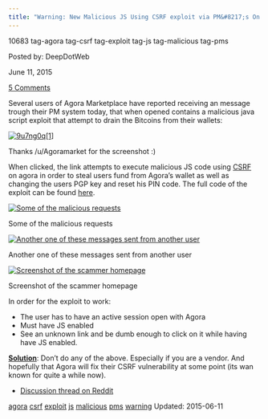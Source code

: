 ```yaml
---
title: "Warning: New Malicious JS Using CSRF exploit via PM&#8217;s On Agora"
---
```


10683  tag-agora tag-csrf tag-exploit tag-js tag-malicious tag-pms 

Posted by: DeepDotWeb 

<span>June 11, 2015</span>


<span><a href="/2015/06/11/warning-new-malicious-js-using-csrf-exploit-via-pms-on-agora/#comments">5 Comments</a></span>
</p>

<p>Several users of Agora Marketplace have reported receiving an message trough their PM system today, that when opened contains a malicious java script exploit that attempt to drain the Bitcoins from their wallets:</p>
<div id="attachment_10684" style="width: 723px" class="wp-caption aligncenter"><a href="/imgs/2015/06/9u7ng0q1.png"><img class="wp-image-10684 size-full" src="/imgs/2015/06/9u7ng0q1.png" alt="9u7ng0q[1]" width="713" height="350" srcset="/imgs/2015/06/9u7ng0q1.png 713w, /imgs/2015/06/9u7ng0q1-300x147.png 300w" sizes="(max-width: 713px) 100vw, 713px" /></a><p class="wp-caption-text">Thanks /u/Agoramarket for the screenshot :)</p></div>When clicked, the link attempts to execute malicious JS code using <a href="http://en.wikipedia.org/wiki/Cross-site_request_forgery">CSRF</a> on agora in order to steal users fund from Agora&#8217;s wallet as well as changing the users PGP key and reset his PIN code. The full code of the exploit can be found <a href="http://pastebin.com/WxQyS7zA">here</a>.</p>
<div id="attachment_10692" style="width: 941px" class="wp-caption aligncenter"><a href="/imgs/2015/06/requests.png"><img class="size-full wp-image-10692" src="/imgs/2015/06/requests.png" alt="Some of the malicious requests" width="931" height="379" srcset="/imgs/2015/06/requests.png 931w, /imgs/2015/06/requests-300x122.png 300w" sizes="(max-width: 931px) 100vw, 931px" /></a><p class="wp-caption-text">Some of the malicious requests</p></div>
<div id="attachment_10695" style="width: 717px" class="wp-caption aligncenter"><a href="/imgs/2015/06/kasio.png"><img class="size-full wp-image-10695" src="/imgs/2015/06/kasio.png" alt="Another one of these messages sent from another user" width="707" height="346" srcset="/imgs/2015/06/kasio.png 707w, /imgs/2015/06/kasio-300x147.png 300w" sizes="(max-width: 707px) 100vw, 707px" /></a><p class="wp-caption-text">Another one of these messages sent from another user</p></div>
<div id="attachment_10698" style="width: 1156px" class="wp-caption aligncenter"><a href="/imgs/2015/06/syn112.png"><img class=" wp-image-10698" src="/imgs/2015/06/syn112.png" alt="Screenshot of the scammer homepage" width="1146" height="563" srcset="/imgs/2015/06/syn112.png 1701w, /imgs/2015/06/syn112-300x147.png 300w, /imgs/2015/06/syn112-1024x503.png 1024w" sizes="(max-width: 1146px) 100vw, 1146px" /></a><p class="wp-caption-text">Screenshot of the scammer homepage</p></div>
<p>In order for the exploit to work:</p>
<ul>
<li>The user has to have an active session open with Agora</li>
<li>Must have JS enabled</li>
<li>See an unknown link and be dumb enough to click on it while having have JS enabled.</li>
</ul>
<p><span style="text-decoration: underline;"><strong>Solution</strong></span>: Don&#8217;t do any of the above. Especially if you are a vendor. And hopefully that Agora will fix their CSRF vulnerability at some point (its wan known for quite a while now).</p>
<ul>
<li><a href="http://www.reddit.com/r/DarkNetMarkets/comments/39cq1e/be_careful_of_messages_on_agora_about_a_new/">Discussion thread on Reddit</a></li>
</ul>
</div>
<a href="/tag/agora/" rel="tag">agora</a> <a href="/tag/csrf/" rel="tag">csrf</a> <a href="/tag/exploit/" rel="tag">exploit</a> <a href="/tag/js/" rel="tag">js</a> <a href="/tag/malicious/" rel="tag">malicious</a> <a href="/tag/pms/" rel="tag">pms</a> <a href="/tag/warning/" rel="tag">warning</a></span> 
Updated: 2015-06-11

    
